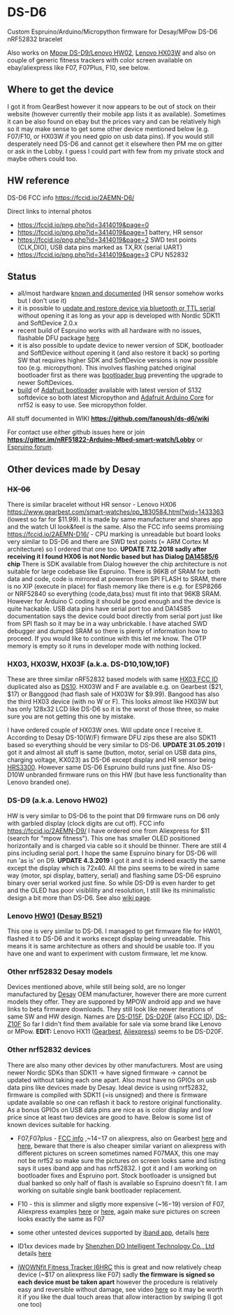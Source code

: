 # DS-D6
Custom Espruino/Arduino/Micropython firmware for Desay/MPow DS-D6 nRF52832 bracelet

Also works on [Mpow DS-D9/Lenovo HW02](https://github.com/fanoush/ds-d6/wiki/DS-D9), [Lenovo HX03W](https://github.com/fanoush/ds-d6#hx03-hx03w-hx03f-aka-ds-d1010w10f) and also on couple of generic fitness trackers with color screen available on ebay/aliexpress like F07, F07Plus, F10, see below.

## Where to get the device

I got it from GearBest however it now appears to be out of stock on their website (however currently their mobile app lists it as available). Sometimes it can be also found on ebay but the prices vary and can be relatively high so it may make sense to get some other device mentioned below (e.g. F07/F10, or HX03W if you need gpio on usb data pins). If you would still desperately need DS-D6 and cannot get it elsewhere then PM me on gitter or ask in the Lobby. I guess I could part with few from my private stock and maybe others could too.

## HW reference
DS-D6 FCC info https://fccid.io/2AEMN-D6/

Direct links to internal photos
- https://fccid.io/png.php?id=3414019&page=0 
- https://fccid.io/png.php?id=3414019&page=1 battery, HR sensor
- https://fccid.io/png.php?id=3414019&page=2 SWD test points (CLK,DIO), USB data pins marked as TX,RX (serial UART)
- https://fccid.io/png.php?id=3414019&page=3 CPU N52832

## Status

- all/most hardware [known and documented](https://github.com/fanoush/ds-d6/wiki/Hardware) (HR sensor somehow works but I don't use it)
- it is possible to [update and restore device via bluetooth or TTL serial](https://github.com/fanoush/ds-d6/wiki/DFU-update) without opening it as long as your app is developed with Nordic SDK11 and SoftDevice 2.0.x
- recent build of Espruino works with all hardware with no issues, flashable DFU package [here](https://github.com/fanoush/ds-d6/tree/master/espruino/DFU)
- it is also possible to update device to newer version of SDK, bootloader and SoftDevice without opening it (and also restore it back) so porting SW that requires higher SDK and SoftDevice versions is now possible too (e.g. micropython). This involves flashing patched original bootloader first as there was [bootloader bug](https://devzone.nordicsemi.com/f/nordic-q-a/16774/updating-from-s132-v2-0-x-to-s132-v3-0-0-with-dual-bank-bootloader-from-sdk-v11-0-0-does-not-work) preventing the upgrade to newer SoftDevices.
- [build](https://github.com/fanoush/ds-d6/tree/master/micropython) of [Adafruit bootloader](https://github.com/adafruit/Adafruit_nRF52_Bootloader) available with latest version of S132 softdevice so both latest Micropython and [Adafruit Arduino Core](https://github.com/adafruit/Adafruit_nRF52_Arduino) for nrf52 is easy to use. See micropython folder.


All stuff documented in WIKI **https://github.com/fanoush/ds-d6/wiki**

For contact use either github issues here or join **https://gitter.im/nRF51822-Arduino-Mbed-smart-watch/Lobby** or [Espruino forum](http://forum.espruino.com/conversations/280747/).

## Other  devices made by Desay

### ~~HX-06~~

There is similar bracelet without HR sensor - Lenovo HX06 https://www.gearbest.com/smart-watches/pp_1830584.html?wid=1433363 (lowest so far for $11.99). It is made by same manufacturer and shares app and the watch UI look&feel is the same. Also the FCC info seems promising https://fccid.io/2AEMN-D16/ - CPU marking is unreadable but board looks very similar to DS-D6 and there are SWD test points (= ARM Cortex M architecture) so I ordered that one too. **UPDATE 7.12.2018 sadly after receiving it I found HX06 is not Nordic based but has Dialog [DA14585/6](https://www.dialog-semiconductor.com/products/connectivity/bluetooth-low-energy/smartbond-da14585-and-da14586) chip** There is SDK available from Dialog however the chip architecture is not suitable for large codebase like Espruino.  There is 96KB of SRAM for both data and code, code is mirrored at poweron from SPI FLASH to SRAM, there is no XIP (execute in place) for flash memory like there is e.g. for ESP8266 or NRF52840 so everything (code,data,bss) must fit into that 96KB SRAM.  However for Arduino C coding it should be good enough and the device is quite hackable. USB data pins have serial port too and DA14585 documentation says the device could boot directly from serial port just like from SPI flash so it may be in a way unbrickable. I have atached SWD debugger and dumped SRAM so there is plenty of information how to proceed. If you would like to continue with this let me know. The OTP memory is empty so it runs in developer mode with nothing locked.

### HX03, HX03W, HX03F (a.k.a. DS-D10,10W,10F)
These are three similar nRF52832 based models with same [HX03 FCC ID](https://fccid.io/2AOYQ-HX03) duplicated also as [DS10](https://fccid.io/2AEMN-D10). HX03W and F are available e.g. on Gearbest ($21, $17) or Banggood (had flash sale of HX03W for $9.99). Bangood has also the third HX03 device (with no W or F). This looks almost like HX03W but has only 128x32 LCD like DS-D6 so it is the worst of those three, so make sure you are not getting this one by mistake.

I have ordered couple of HX03W ones. Will update once I receive it. According to Desay DS-10(W/F) firmware DFU zips these are also SDK11 based so everything should be very similar to DS-D6. **UPDATE 31.05.2019** I got it and almost all stuff is same (button, motor, serial on USB data pins, charging voltage, KX023) as DS-D6 except display and HR sensor being [HRS3300](http://www.tianyihexin.com/pic/file/20170627/20170627154877337733.pdf). However same DS-D6 Espruino build runs just fine. Also DS-D10W unbranded firmware runs on this HW (but have less functionality than Lenovo branded one).

### DS-D9 (a.k.a. Lenovo HW02)
HW is very similar to DS-D6 to the point that D9 firmware runs on D6 only with garbled display (clock digits are cut off). FCC info https://fccid.io/2AEMN-D9/ I have ordered one from Aliexpress for $11 (search for "mpow fitness"). This one has smaller OLED positioned horizontally and is charged via cable so it should be thinner. There are still 4 pins including serial port. I hope the same Espruino binary for DS-D6 will run 'as is' on D9. **UPDATE 4.3.2019** I got it and it is indeed exactly the same except the display which is 72x40. All the pins seems to be wired in same way (motor, spi display, battery, serial) and flashing same DS-D6 espruino binary over serial worked just fine. So while DS-D9 is even harder to get and the OLED has poor visiblility and resolution, I still like its minimalistic design a bit more than DS-D6. See also [wiki page](https://github.com/fanoush/ds-d6/wiki/DS-D9).

### Lenovo [HW01](https://fccid.io/2AEMN-HW01) ([Desay B521](https://fccid.io/2AEMN-B521))
This one is very similar to DS-D6. I managed to get firmware file for HW01, flashed it to DS-D6 and it works except display being unreadable. This means it is same architecture as others and should be usable too. If you have one and want to experiment with custom firmware, let me know.

### Other nrf52832 Desay models

Devices mentioned above, while still being sold, are no longer manufactured by [Desay](https://www.globalsources.com/si/AS/Desay-Infor/6008849906089/Homepage.htm) OEM manufacturer, however there are more current models they offer. They are suppored by MPOW android app and we have links to beta firmware downloads. They still look like newer iterations of same SW and HW design. Names are [DS-D15F](https://www.globalsources.com/si/AS/Desay-Infor/6008849906089/pdtl/smart-bracelet/1167004882.htm), [DS-D20F](https://www.globalsources.com/si/AS/Desay-Infor/6008849906089/pdtl/activity-tracker/1167004827.htm) (also [FCC ID](https://fccid.io/2AEMN-D20)), [DS-Z10F](https://www.globalsources.com/si/AS/Desay-Infor/6008849906089/pdtl/Smart-bracelet/1167004825.htm) So far I didn't find them available for sale via some brand like Lenovo or MPow. **EDIT:** Lenovo HX11 ([Gearbest](https://www.gearbest.com/smart-wristband/pp_009500201679.html?wid=1349303), [Aliexpress](https://www.aliexpress.com/item/4000200809045.html)) seems to be DS-D20F.

### Other nrf52832 devices

There are also many other devices by other manufacturers. Most are using newer Nordic SDKs than SDK11 -> have signed firmware -> cannot be updated without taking each one apart. Also most have no GPIOs on usb data pins like devices made by Desay. Ideal device is using nrf52832, firmware is compiled with SDK11 (=is unsigned) and there is firmware update available so one can reflash it back to restore original functionality. As a bonus GPIOs on USB data pins are nice as is color display and low price since at least two devices are good to have.  Below is some list of known devices suitable for hacking. 

- F07,F07plus - [FCC info](https://fccid.io/2AONX-F07) ,~$14-$17 on aliexpress, also on Gearbest [here](https://www.gearbest.com/smart-watches/pp_1231729.html?wid=1433363) and [here](https://www.gearbest.com/smart-watches/pp_009307252051.html), beware that there is also cheaper similar variant on aliexpress with different pictures on screen sometimes named F07MAX, this one may not be nrf52 so make sure the pictures on screen looks same and listing says it uses iband app and has nrf52832. I got it and I am working on bootloader fixes and Espruino port. Stock bootloader is unsigned but dual banked so only half of flash is available so Espruino doesn't fit. I am working on suitable single bank bootloader replacement.

- F10 - this is slimmer and sligtly more expensive (~$16-$19) version of F07, Aliexpress examples [here](https://www.aliexpress.com/item/32864537037.html) or [here](https://www.aliexpress.com/item/32867894249.html), again make sure pictures on screen looks exactly the same as F07

- some other untested devices supported by [iband app](https://play.google.com/store/apps/details?id=com.manridy.iband&hl=en), details [here](http://forum.espruino.com/comments/14746917/)

- ID1xx devices made by [Shenzhen DO Intelligent Technology Co., Ltd](https://fccid.io/2AHFT) details [here](http://forum.espruino.com/comments/14731598/)

- [iWOWNfit Fitness Tracker I6HRC](https://fccid.io/2AKPH-I6HRC/) this is great and now relatively cheap device (~$17 on aliexpress like F07) sadly **the firmware is signed so each device must be taken apart** however the procedure is relatively easy and reversible without damage, see video [here](https://www.youtube.com/watch?v=0Fu-VSuKHEg) so it may be worth it if you like the dual touch areas that allow interaction by swiping (I got one too)
